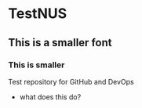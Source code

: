 # TestNUS

## This is a smaller font

###  This is smaller


Test repository for GitHub and DevOps
* what does this do?
